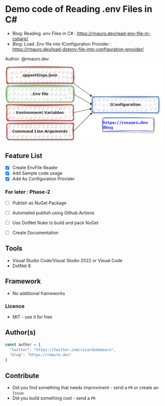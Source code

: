 # Demo code of Reading .env Files in C#

- Blog: Reading .env Files in C# : https://rmauro.dev/read-env-file-in-csharp/
- Blog: Load .Env file into IConfiguration Provider : https://rmauro.dev/load-dotenv-file-into-configuration-provider/

Author: @rmauro.dev

![Env File Configuration Diagram](./assets/env-cover-2.drawio.png)

## Feature List ##

- [X] Create EnvFile Reader
- [X] Add Sample code usage
- [X] Add As Configuration Provider

### For later : Phase-2

- [ ] Publish as NuGet Package
- [ ] Automated publish using Github Actions
- [ ] Use DotNet Nuke to build and pack NuGet
- [ ] Create Documentation 


## Tools ##

* Visual Studio Code/Visual Studio 2022 or Visual Code
* DotNet 8

## Framework ##

* No additional frameworks

### Licence ###

* MIT - use it for free

## Author(s)

```javascript
const author = {
  "twitter": "https://twitter.com/ricardodemauro",
  "blog": "https://rmauro.dev"
}
```

## Contribute

- Did you find something that needs improviment - send a `PR` or create an `Issue`
- Did you build something cool - send a `PR`